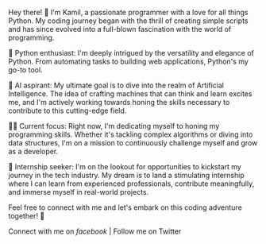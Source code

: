 Hey there! 👋 I'm Kamil, a passionate programmer with a love for all things Python. My coding journey began with the thrill of creating simple scripts and has since evolved into a full-blown fascination with the world of programming.

🐍 Python enthusiast: I'm deeply intrigued by the versatility and elegance of Python. From automating tasks to building web applications, Python's my go-to tool.

🤖 AI aspirant: My ultimate goal is to dive into the realm of Artificial Intelligence. The idea of crafting machines that can think and learn excites me, and I'm actively working towards honing the skills necessary to contribute to this cutting-edge field.

👨‍💻 Current focus: Right now, I'm dedicating myself to honing my programming skills. Whether it's tackling complex algorithms or diving into data structures, I'm on a mission to continuously challenge myself and grow as a developer.

🌟 Internship seeker: I'm on the lookout for opportunities to kickstart my journey in the tech industry. My dream is to land a stimulating internship where I can learn from experienced professionals, contribute meaningfully, and immerse myself in real-world projects.

Feel free to connect with me and let's embark on this coding adventure together! 🚀

Connect with me on <i href="facebook.com">facebook</i> | Follow me on Twitter
